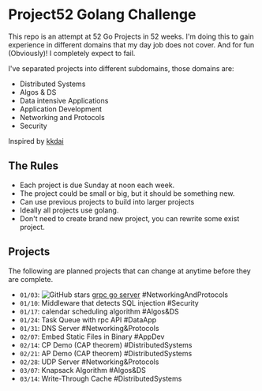 # Project52 Golang Challenge

This repo is an attempt at 52 Go Projects in 52 weeks. I'm doing this to gain experience in different domains that my day job does not cover. And for fun (Obviously)! I completely expect to fail. 

I've separated projects into different subdomains, those domains are:

* Distributed Systems
* Algos & DS
* Data intensive Applications
* Application Development
* Networking and Protocols
* Security

Inspired by [kkdai](https://github.com/kkdai/project52)

## The Rules

* Each project is due Sunday at noon each week.
* The project could be small or big, but it should be something new.
* Can use previous projects to build into larger projects
* Ideally all projects use golang.
* Don't need to create brand new project, you can rewrite some exist project.

## Projects

The following are planned projects that can change at anytime before they are complete.

* `01/03`: ![GitHub stars](https://img.shields.io/github/stars/danielbh/hello-grpc-go?style=social) [grpc go server](https://github.com/danielbh/hello-grpc-go) #NetworkingAndProtocols
* `01/10`: Middleware that detects SQL injection #Security
* `01/17`: calendar scheduling algorithm #Algos&DS
* `01/24`: Task Queue with rpc API #DataApp
* `01/31`: DNS Server #Networking&Protocols
* `02/07`: Embed Static Files in Binary #AppDev
* `02/14`: CP Demo (CAP theorem) #DistributedSystems
* `02/21`: AP Demo (CAP theorem) #DistributedSystems
* `02/28`: UDP Server #Networking&Protocols
* `03/07`: Knapsack Algorithm #Algos&DS
* `03/14`: Write-Through Cache #DistributedSystems
